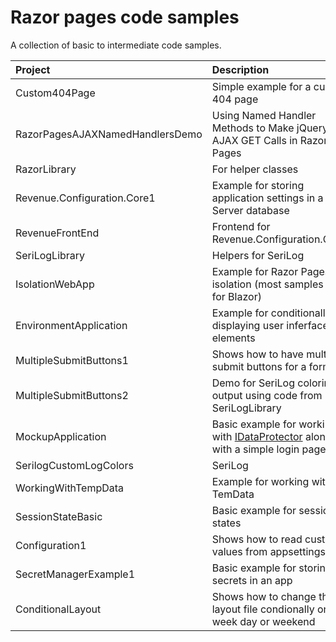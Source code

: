 # Razor pages code samples

A collection of basic to intermediate code samples.

| Project        |   Description    |
|:------------- |:-------------|
| Custom404Page | Simple example for a custom 404 page |
| RazorPagesAJAXNamedHandlersDemo | Using Named Handler Methods to Make jQuery AJAX GET Calls in Razor Pages |  
| RazorLibrary | For helper classes |  
| Revenue.Configuration.Core1 | Example for storing application settings in a SQL-Server database  |  
| RevenueFrontEnd | Frontend for Revenue.Configuration.Core1 |  
| SeriLogLibrary | Helpers for SeriLog |  
| IsolationWebApp | Example for Razor Pages css isolation (most samples are for Blazor) |  
| EnvironmentApplication | Example for conditionally displaying user inferface elements |  
| MultipleSubmitButtons1 | Shows how to have multiple submit buttons for a form. |  
| MultipleSubmitButtons2 | Demo for SeriLog coloring output using code from SeriLogLibrary |  
| MockupApplication | Basic example for working with [IDataProtector](https://learn.microsoft.com/en-us/dotnet/api/microsoft.aspnetcore.dataprotection.idataprotector?view=aspnetcore-7.0) along with a simple login page. |  
| SerilogCustomLogColors | SeriLog |  
| WorkingWithTempData | Example for working with TemData |  
| SessionStateBasic | Basic example for session states |  
| Configuration1 | Shows how to read custon values from appsettings.json |
| SecretManagerExample1 | Basic example for storing secrets in an app |
| ConditionalLayout | Shows how to change the layout file condionally on is week day or weekend |
